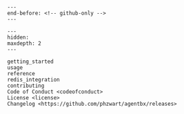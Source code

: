 ```{include} ../README.md
---
end-before: <!-- github-only -->
---
```

[license]: license
[contributor guide]: contributing
[command-line reference]: usage

```{toctree}
---
hidden:
maxdepth: 2
---

getting_started
usage
reference
redis_integration
contributing
Code of Conduct <codeofconduct>
License <license>
Changelog <https://github.com/phzwart/agentbx/releases>
```
